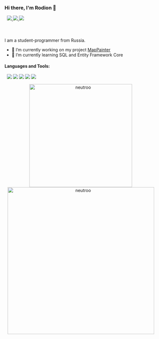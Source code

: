 ### Hi there, I'm Rodion 👋

&nbsp;
<a href="https://vk.com/neutr0o">
  <img src="https://img.shields.io/badge/-VK-0077FF?logo=VK"/>
</a>
<a href="https://t.me/neutr0o">
  <img src="https://img.shields.io/badge/-Telegram-26A5E4?logo=Telegram"/>
</a>
<a href="https://www.instagram.com/nyautro/">
  <img src="https://img.shields.io/badge/-Instagram-E4405F?logo=Instagram&logoColor=white"/>
</a>

<br/>

###

I am a student-programmer from Russia.
- 🔭 I’m currently working on my project [MapPainter](https://github.com/Neutroo/MapPainter)
- 🌱 I’m currently learning SQL and Entity Framework Core

#### Languages and Tools:

&nbsp;
<a>
  <img src="https://img.shields.io/badge/-C Sharp-239120?logo=C Sharp"/>
</a>
<a>
  <img src="https://img.shields.io/badge/-.NET-512BD4?"/>
</a>
<a>
  <img src="https://img.shields.io/badge/-Microsoft SQL Server-CC2927?logo=Microsoft SQL Server"/>
</a>
<a>
  <img src="https://img.shields.io/badge/-C++-00599C?logo=Cplusplus"/>
</a>
<a>
  <img src="https://img.shields.io/badge/-arduino-00979D?logo=arduino&logoColor=white"/>
</a>

<p align="center">
  <img align="top" width="340" src="https://github-readme-stats.vercel.app/api/top-langs?username=neutroo&show_icons=true&theme=synthwave&title_color=00fefe&text_color=ffffff&bg_color=0d1117&locale=en&layout=compact" alt="neutroo"/>
  <img align="center" width="485" src="https://github-readme-stats.vercel.app/api?username=neutroo&show_icons=true&theme=synthwave&title_color=00fefe&text_color=ffffff&bg_color=0d1117&cache_seconds=1800&locale=en" alt="neutroo"/>
</p>
